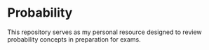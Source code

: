 # Probability
This repository serves as my personal resource designed to review probability concepts in preparation for exams.
